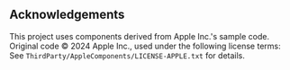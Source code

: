 ## Acknowledgements

This project uses components derived from Apple Inc.'s sample code.  
Original code © 2024 Apple Inc., used under the following license terms:  
See `ThirdParty/AppleComponents/LICENSE-APPLE.txt` for details.
